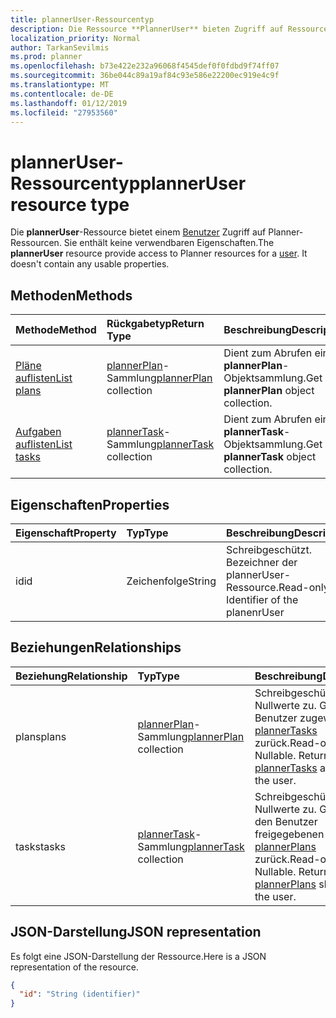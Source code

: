 ```yaml
---
title: plannerUser-Ressourcentyp
description: Die Ressource **PlannerUser** bieten Zugriff auf Ressourcen Planner für einen Benutzer. Es enthält keine verwendbaren Eigenschaften.
localization_priority: Normal
author: TarkanSevilmis
ms.prod: planner
ms.openlocfilehash: b73e422e232a96068f4545def0f0fdbd9f74ff07
ms.sourcegitcommit: 36be044c89a19af84c93e586e22200ec919e4c9f
ms.translationtype: MT
ms.contentlocale: de-DE
ms.lasthandoff: 01/12/2019
ms.locfileid: "27953560"
---
```

# <a name="planneruser-resource-type"></a><span data-ttu-id="bfb56-104">plannerUser-Ressourcentyp</span><span class="sxs-lookup"><span data-stu-id="bfb56-104">plannerUser resource type</span></span>

<span data-ttu-id="bfb56-p102">Die **plannerUser**-Ressource bietet einem [Benutzer](user.md) Zugriff auf Planner-Ressourcen. Sie enthält keine verwendbaren Eigenschaften.</span><span class="sxs-lookup"><span data-stu-id="bfb56-p102">The **plannerUser** resource provide access to Planner resources for a [user](user.md). It doesn't contain any usable properties.</span></span>


## <a name="methods"></a><span data-ttu-id="bfb56-107">Methoden</span><span class="sxs-lookup"><span data-stu-id="bfb56-107">Methods</span></span>

| <span data-ttu-id="bfb56-108">Methode</span><span class="sxs-lookup"><span data-stu-id="bfb56-108">Method</span></span>           | <span data-ttu-id="bfb56-109">Rückgabetyp</span><span class="sxs-lookup"><span data-stu-id="bfb56-109">Return Type</span></span>    |<span data-ttu-id="bfb56-110">Beschreibung</span><span class="sxs-lookup"><span data-stu-id="bfb56-110">Description</span></span>|
|:---------------|:--------|:----------|
|[<span data-ttu-id="bfb56-111">Pläne auflisten</span><span class="sxs-lookup"><span data-stu-id="bfb56-111">List plans</span></span>](../api/planneruser-list-plans.md) |<span data-ttu-id="bfb56-112">[plannerPlan](plannerplan.md)-Sammlung</span><span class="sxs-lookup"><span data-stu-id="bfb56-112">[plannerPlan](plannerplan.md) collection</span></span>| <span data-ttu-id="bfb56-113">Dient zum Abrufen einer **plannerPlan**-Objektsammlung.</span><span class="sxs-lookup"><span data-stu-id="bfb56-113">Get a **plannerPlan** object collection.</span></span>|
|[<span data-ttu-id="bfb56-114">Aufgaben auflisten</span><span class="sxs-lookup"><span data-stu-id="bfb56-114">List tasks</span></span>](../api/planneruser-list-tasks.md) |<span data-ttu-id="bfb56-115">[plannerTask](plannertask.md)-Sammlung</span><span class="sxs-lookup"><span data-stu-id="bfb56-115">[plannerTask](plannertask.md) collection</span></span>| <span data-ttu-id="bfb56-116">Dient zum Abrufen einer **plannerTask**-Objektsammlung.</span><span class="sxs-lookup"><span data-stu-id="bfb56-116">Get a **plannerTask** object collection.</span></span>|

## <a name="properties"></a><span data-ttu-id="bfb56-117">Eigenschaften</span><span class="sxs-lookup"><span data-stu-id="bfb56-117">Properties</span></span>
| <span data-ttu-id="bfb56-118">Eigenschaft</span><span class="sxs-lookup"><span data-stu-id="bfb56-118">Property</span></span>     | <span data-ttu-id="bfb56-119">Typ</span><span class="sxs-lookup"><span data-stu-id="bfb56-119">Type</span></span>   |<span data-ttu-id="bfb56-120">Beschreibung</span><span class="sxs-lookup"><span data-stu-id="bfb56-120">Description</span></span>|
|:---------------|:--------|:----------|
|<span data-ttu-id="bfb56-121">id</span><span class="sxs-lookup"><span data-stu-id="bfb56-121">id</span></span>|<span data-ttu-id="bfb56-122">Zeichenfolge</span><span class="sxs-lookup"><span data-stu-id="bfb56-122">String</span></span>| <span data-ttu-id="bfb56-p103">Schreibgeschützt. Bezeichner der plannerUser-Ressource.</span><span class="sxs-lookup"><span data-stu-id="bfb56-p103">Read-only. Identifier of the planenrUser</span></span>|

## <a name="relationships"></a><span data-ttu-id="bfb56-125">Beziehungen</span><span class="sxs-lookup"><span data-stu-id="bfb56-125">Relationships</span></span>
| <span data-ttu-id="bfb56-126">Beziehung</span><span class="sxs-lookup"><span data-stu-id="bfb56-126">Relationship</span></span> | <span data-ttu-id="bfb56-127">Typ</span><span class="sxs-lookup"><span data-stu-id="bfb56-127">Type</span></span>   |<span data-ttu-id="bfb56-128">Beschreibung</span><span class="sxs-lookup"><span data-stu-id="bfb56-128">Description</span></span>|
|:---------------|:--------|:----------|
|<span data-ttu-id="bfb56-129">plans</span><span class="sxs-lookup"><span data-stu-id="bfb56-129">plans</span></span>|<span data-ttu-id="bfb56-130">[plannerPlan](plannerplan.md)-Sammlung</span><span class="sxs-lookup"><span data-stu-id="bfb56-130">[plannerPlan](plannerplan.md) collection</span></span>| <span data-ttu-id="bfb56-p104">Schreibgeschützt. Lässt Nullwerte zu. Gibt die dem Benutzer zugewiesenen [plannerTasks](plannertask.md) zurück.</span><span class="sxs-lookup"><span data-stu-id="bfb56-p104">Read-only. Nullable. Returns the [plannerTasks](plannertask.md) assigned to the user.</span></span>|
|<span data-ttu-id="bfb56-134">tasks</span><span class="sxs-lookup"><span data-stu-id="bfb56-134">tasks</span></span>|<span data-ttu-id="bfb56-135">[plannerTask](plannertask.md)-Sammlung</span><span class="sxs-lookup"><span data-stu-id="bfb56-135">[plannerTask](plannertask.md) collection</span></span>| <span data-ttu-id="bfb56-p105">Schreibgeschützt. Lässt Nullwerte zu. Gibt die für den Benutzer freigegebenen [plannerPlans](plannerplan.md) zurück.</span><span class="sxs-lookup"><span data-stu-id="bfb56-p105">Read-only. Nullable. Returns the [plannerPlans](plannerplan.md) shared with the user.</span></span>|

## <a name="json-representation"></a><span data-ttu-id="bfb56-139">JSON-Darstellung</span><span class="sxs-lookup"><span data-stu-id="bfb56-139">JSON representation</span></span>
<span data-ttu-id="bfb56-140">Es folgt eine JSON-Darstellung der Ressource.</span><span class="sxs-lookup"><span data-stu-id="bfb56-140">Here is a JSON representation of the resource.</span></span>

<!-- {
  "blockType": "resource",
  "baseType": "microsoft.graph.entity",
  "optionalProperties": [

  ],
  "@odata.type": "microsoft.graph.plannerUser"
}-->

```json
{
  "id": "String (identifier)"
}

```

<!-- uuid: 8fcb5dbc-d5aa-4681-8e31-b001d5168d79
2015-10-25 14:57:30 UTC -->
<!-- {
  "type": "#page.annotation",
  "description": "plannerUser resource",
  "keywords": "",
  "section": "documentation",
  "tocPath": ""
}-->
